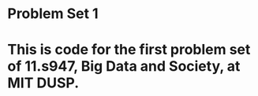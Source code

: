 # Problem Set 1
# This is code for the first problem set of 11.s947, Big Data and Society, at MIT DUSP.
